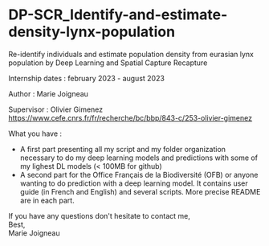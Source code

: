 # DP-SCR_Identify-and-estimate-density-lynx-population
Re-identify individuals and estimate population density from eurasian lynx population by Deep Learning and Spatial Capture Recapture

Internship dates : february 2023 - august 2023

Author :  Marie Joigneau

Supervisor : Olivier Gimenez https://www.cefe.cnrs.fr/fr/recherche/bc/bbp/843-c/253-olivier-gimenez 

What you have :   
- A first part presenting all my script and my folder organization necessary to do my deep learning models and predictions with some of my lighest DL models (< 100MB for github)   
- A second part for the Office Français de la Biodiversité (OFB) or anyone wanting to do prediction with a deep learning model. It contains user guide (in French and English) and several scripts.
More precise README are in each part.

If you have any questions don't hesitate to contact me,   
Best,   
Marie Joigneau
